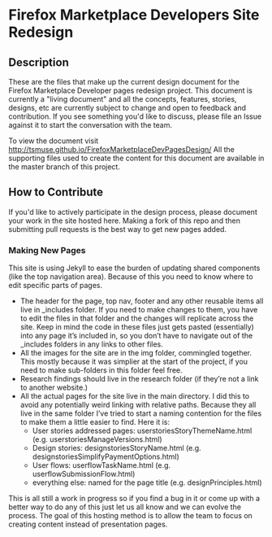 # Firefox Marketplace Developers Site Redesign 

## Description
These are the files that make up the current design document for the Firefox Marketplace Developer pages redesign project. This document is currently a "living document" and all the concepts, features, stories, designs, etc are currently subject to change and open to feedback and contribution. If you see something you'd like to discuss, please file an Issue against it to start the conversation with the team.   

To view the document visit http://tsmuse.github.io/FirefoxMarketplaceDevPagesDesign/ All the supporting files used to create the content for this document are available in the master branch of this project. 

## How to Contribute
If you'd like to actively participate in the design process, please document your work in the site hosted here. Making a fork of this repo and then submitting pull requests is the best way to get new pages added. 

### Making New Pages
This site is using Jekyll to ease the burden of updating shared components (like the top navigation area). Because of this you need to know where to edit specific parts of pages. 

* The header for the page, top nav, footer and any other reusable items all live in _includes folder. If you need to make changes to them, you have to edit the files in that folder and the changes will replicate across the site. Keep in mind the code in these files just gets pasted (essentially) into any page it’s included in, so you don’t have to navigate out of the _includes folders in any links to other files.
* All the images for the site are in the img folder, commingled together. This mostly because it was simplier at the start of the project, if you need to make sub-folders in this folder feel free.
* Research findings should live in the research folder (if they’re not a link to another website.) 
* All the actual pages for the site live in the main directory. I did this to avoid any potentially weird linking with relative paths. Because they all live in the same folder I’ve tried to start a naming contention for the files to make them a little easier to find. Here it is:
  * User stories addressed pages: userstoriesStoryThemeName.html (e.g. userstoriesManageVersions.html)
  * Design stories: designstoriesStoryName.html (e.g. designstoriesSimplifyPaymentOptions.html)
  * User flows: userflowTaskName.html (e.g. userflowSubmissionFlow.html)
  * everything else: named for the page title (e.g. designPrinciples.html)

This is all still a work in progress so if you find a bug in it or come up with a better way to do any of this just let us all know and we can evolve the process. The goal of this hosting method is to allow the team to focus on creating content instead of presentation pages. 
